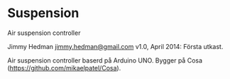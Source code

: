 Suspension
==========

Air suspension controller

Jimmy Hedman <jimmy.hedman@gmail.com>
v1.0, April 2014:
Första utkast.

Air suspension controller baserd på Arduino UNO.
Bygger på Cosa (https://github.com/mikaelpatel/Cosa).

